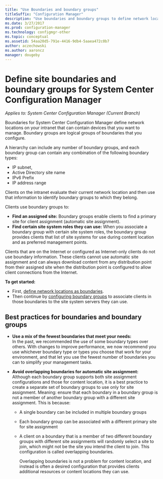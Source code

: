 ```yaml
---
title: "Use Boundaries and boundary groups"
titleSuffix: "Configuration Manager"
description: "Use boundaries and boundary groups to define network locations and accessible site systems for devices you manage."
ms.date: 3/27/2017
ms.prod: configuration-manager
ms.technology: configmgr-other
ms.topic: conceptual
ms.assetid: 54aa20d5-791e-4416-9db4-5aaea472c0b7
author: aczechowski
ms.author: aaroncz
manager: dougeby
---
```

# Define site boundaries and boundary groups for System Center Configuration Manager

*Applies to: System Center Configuration Manager (Current Branch)*

Boundaries for System Center Configuration Manager define network locations on your intranet that can contain devices that you want to manage. Boundary groups are logical groups of boundaries that you configure.

 A  hierarchy can include any number of boundary groups, and each boundary group can contain any combination of the following boundary types:  

-   IP subnet,  
-   Active Directory site name  
-   IPv6 Prefix  
-   IP address range  

Clients on the intranet evaluate their current network location and then use that information to identify boundary groups to which they belong.  

 Clients use boundary groups to:  
-   **Find an assigned site:** Boundary groups enable clients to find a primary site for client assignment (automatic site assignment).  
-   **Find certain site system roles they can use:** When you associate a boundary group with certain site system roles, the boundary group provides clients that list of site systems for use during content location and as  preferred management points.  

Clients that are on the Internet or configured as Internet-only clients do not use boundary information. These clients cannot use automatic site assignment and can always download content from any distribution point from their assigned site when the distribution point is configured to allow client connections from the Internet.  

**To get started:**
- First, [define network locations as boundaries](/sccm/core/servers/deploy/configure/boundaries).
- Then continue by [configuring boundary groups](/sccm/core/servers/deploy/configure/boundary-groups) to associate clients in those boundaries to the site system servers they can use.



##  <a name="BKMK_BoundaryBestPractices"></a> Best practices for boundaries and boundary groups  

- **Use a mix of the fewest boundaries that meet your needs:**  
  In the past, we recommended the use of some boundary types over others. With changes to improve performance, we now recommend you use whichever boundary type or types you choose that work for your environment, and that let you use the fewest number of boundaries you can to simplify your management tasks.      

- **Avoid overlapping boundaries for automatic site assignment:**  
   Although each boundary group supports both site assignment configurations and those for content location, it is a best practice to create a separate set of  boundary groups to use only for site assignment. Meaning: ensure that each boundary in a boundary group is not a member of another boundary group with a different site assignment. This is because:  

  - A single  boundary can be included in multiple boundary groups  

  - Each boundary group can be associated with a different primary site for site assignment  

  - A client on a boundary that is a member of two different boundary groups with different site assignments will randomly select a site to join, which might not be the site you intend the client to join.  This configuration is called overlapping boundaries.  

    Overlapping boundaries is not a problem for content location, and instead is often a desired  configuration that provides clients additional resources or content locations they can use.  
